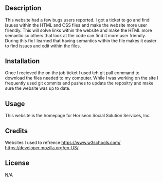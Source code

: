 # <Homework-1>

## Description

This website had a few bugs users reported. I got a ticket to go and find isuues within the HTML and CSS files and make the website more user friendly. This will solve links within the website and make the HTML more semantic so others that look at the code can find it more user friendly. During this fix I learned that having semantics within the file makes it easier to find issues and edit within the files.

## Installation

Once I recieved the on the job ticket I used teh git pull command to download the files needed to my computer. While I was working on the site I frequently used git commits and pushes to update the repositry and make sure the website was up to date.

## Usage

This website is the homepage for Horiseon Social Solution Services, Inc.

## Credits

Websites I used to refrence
https://www.w3schools.com/
https://developer.mozilla.org/en-US/

## License
 
 N/A